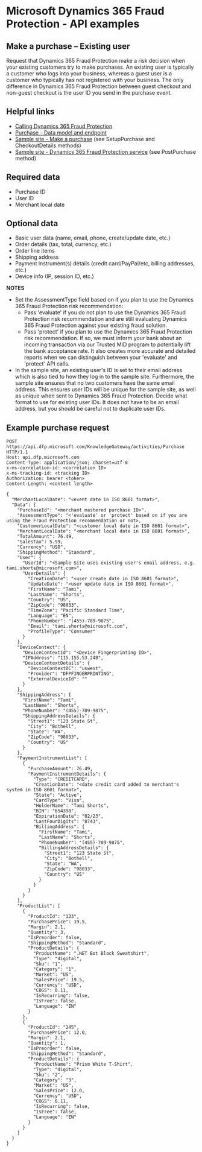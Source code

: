 # Microsoft Dynamics 365 Fraud Protection - API examples
## Make a purchase – Existing user

Request that Dynamics 365 Fraud Protection make a risk decision when your existing customers try to make purchases. An existing user is typically a customer who logs into your business, whereas a guest user is a customer who typically has not registered with your business. The only difference in Dynamics 365 Fraud Protection between guest checkout and non-guest checkout is the user ID you send in the purchase event.

## Helpful links
- [Calling Dynamics 365 Fraud Protection](./Authenticate&#32;and&#32;call&#32;Fraud&#32;Protection.md)
- [Purchase - Data model and endpoint](https://apidocs.microsoft.com/services/dynamics365fraudprotection#/KnowledgeGatewayEvent/KnowledgeGatewayEventActivitiesPurchasePost)
- [Sample site - Make a purchase](../src/Web/Controllers/BasketController.cs) (see SetupPurchase and CheckoutDetails methods)
- [Sample site - Dynamics 365 Fraud Protection service](../src/Infrastructure/Services/FraudProtectionService.cs) (see PostPurchase method)

## Required data
- Purchase ID
- User ID
- Merchant local date

## Optional data
- Basic user data (name, email, phone, create/update date, etc.)
- Order details (tax, total, currency, etc.)
- Order line items
- Shipping address
- Payment instrument(s) details (credit card/PayPal/etc, billing addresses, etc.)
- Device info (IP, session ID, etc.)

**NOTES**
- Set the AssessmentType field based on if you plan to use the Dynamics 365 Fraud Protection risk recommendation:
  - Pass 'evaluate' if you do not plan to use the Dynamics 365 Fraud Protection risk recommendation and are still evaluating Dynamics 365 Fraud Protection against your existing fraud solution.
  - Pass 'protect' if you plan to use the Dynamics 365 Fraud Protection risk recommendation. If so, we must inform your bank about an incoming transaction via our Trusted MID program to potentially lift the bank acceptance rate. It also creates more accurate and detailed reports when we can distinguish between your 'evaluate' and 'protect' API calls.
- In the sample site, an existing user's ID is set to their email address which is also tied to how they log in to the sample site. Furthermore, the sample site ensures that no two customers have the same email address. This ensures user IDs will be unique for the sample site, as well as unique when sent to Dynamics 365 Fraud Protection. Decide what format to use for existing user IDs. It does not have to be an email address, but you should be careful not to duplicate user IDs.

## Example purchase request
```http
POST https://api.dfp.microsoft.com/KnowledgeGateway/activities/Purchase HTTP/1.1
Host: api.dfp.microsoft.com
Content-Type: application/json; charset=utf-8
x-ms-correlation-id: <correlation ID>
x-ms-tracking-id: <tracking ID>
Authorization: bearer <token>
Content-Length: <content length>

{
  "MerchantLocalDate": "<event date in ISO 8601 format>",
  "Data": {
    "PurchaseId": "<merchant mastered purchase ID>",
    "AssessmentType": "<'evaluate' or 'protect' based on if you are using the Fraud Protection recommendation or not>,
    "CustomerLocalDate": "<customer local date in ISO 8601 format>",
    "MerchantLocalDate": "<merchant local date in ISO 8601 format>",
    "TotalAmount": 76.49,
    "SalesTax": 5.99,
    "Currency": "USD",
    "ShippingMethod": "Standard",
    "User": {
      "UserId": "<Sample Site uses existing user's email address, e.g. tami.shorts@microsoft.com>",
      "UserDetails": {
        "CreationDate": "<user create date in ISO 8601 format>",
        "UpdateDate": "<user update date in ISO 8601 format>",
        "FirstName": "Tami",
        "LastName": "Shorts",
        "Country": "US",
        "ZipCode": "98033",
        "TimeZone": "Pacific Standard Time",
        "Language": "EN",
        "PhoneNumber": "(455)-789-9875",
        "Email": "tami.shorts@microsoft.com",
        "ProfileType": "Consumer"
      }
    },
    "DeviceContext": {
      "DeviceContextId": "<Device Fingerprinting ID>",
      "IPAddress": "115.155.53.248",
      "DeviceContextDetails": {
        "DeviceContextDC": "uswest",
        "Provider": "DFPFINGERPRINTING",
        "ExternalDeviceId": ""
      }
    },
    "ShippingAddress": {
      "FirstName": "Tami",
      "LastName": "Shorts",
      "PhoneNumber": "(455)-789-9875",
      "ShippingAddressDetails": {
        "Street1": "123 State St",
        "City": "Bothell",
        "State": "WA",
        "ZipCode": "98033",
        "Country": "US"
      }
    },
    "PaymentInstrumentList": [
      {
        "PurchaseAmount": 76.49,
        "PaymentInstrumentDetails": {
          "Type": "CREDITCARD",
          "CreationDate": "<date credit card added to merchant's system in ISO 8601 format>",
          "State": "Active",
          "CardType": "Visa",
          "HolderName": "Tami Shorts",
          "BIN": "654398",
          "ExpirationDate": "02/23",
          "LastFourDigits": "8743",
          "BillingAddress": {
            "FirstName": "Tami",
            "LastName": "Shorts",
            "PhoneNumber": "(455)-789-9875",
            "BillingAddressDetails": {
              "Street1": "123 State St",
              "City": "Bothell",
              "State": "WA",
              "ZipCode": "98033",
              "Country": "US"
            }
          }
        }
      }
    ],
    "ProductList": [
      {
        "ProductId": "123",
        "PurchasePrice": 19.5,
        "Margin": 2.1,
        "Quantity": 3,
        "IsPreorder": false,
        "ShippingMethod": "Standard",
        "ProductDetails": {
          "ProductName": ".NET Bot Black Sweatshirt",
          "Type": "digital",
          "Sku": "1",
          "Category": "1",
          "Market": "US",
          "SalesPrice": 19.5,
          "Currency": "USD",
          "COGS": 0.11,
          "IsRecurring": false,
          "IsFree": false,
          "Language": "EN"
        }
      },
      {
        "ProductId": "245",
        "PurchasePrice": 12.0,
        "Margin": 2.1,
        "Quantity": 1,
        "IsPreorder": false,
        "ShippingMethod": "Standard",
        "ProductDetails": {
          "ProductName": "Prism White T-Shirt",
          "Type": "digital",
          "Sku": "2",
          "Category": "3",
          "Market": "US",
          "SalesPrice": 12.0,
          "Currency": "USD",
          "COGS": 0.11,
          "IsRecurring": false,
          "IsFree": false,
          "Language": "EN"
        }
      }
    ]
  }
}
```
